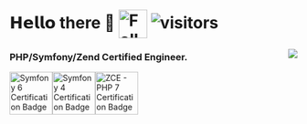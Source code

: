 # 𝗛𝗲𝗹𝗹𝗼 there 👋 <a href="https://twitter.com/lubo13_"><img src="https://user-images.githubusercontent.com/10156301/110598937-0472c600-818b-11eb-9c86-cbf880f05745.png" alt="Follow me" width="50" height="50" align="center"></a> ![visitors](https://visitor-badge.laobi.icu/badge?page_id=lubo13)

<img align="right" src="https://github-readme-stats.vercel.app/api?username=lubo13&count_private=true&theme=onedark">

### PHP/Symfony/Zend Certified Engineer.

<img src="https://connect.symfony.com/uploads/badges/58dfb69d-d843-411c-a52c-cd24bc3016f9/c6f666dc-c3f8-432a-8717-ea600e528b20.png" alt="Symfony 6 Certification Badge" width="75" height="75"><img src="https://user-images.githubusercontent.com/10156301/109388166-109a9000-790e-11eb-8775-9311db14a958.png" alt="Symfony 4 Certification Badge" width="75" height="75"><img src="https://user-images.githubusercontent.com/10156301/109388173-1d1ee880-790e-11eb-9beb-79341713ae19.gif" alt="ZCE - PHP 7 Certification Badge" width="75" height="75">

<!--
https://shields.io/
https://gist.github.com/vinkla/dca76249ba6b73c5dd66a4e986df4c8d

**lubo13/lubo13** is a ✨ _special_ ✨ repository because its `README.md` (this file) appears on your GitHub profile.

Here are some ideas to get you started:

- 🔭 I’m currently working on ...
- 🌱 I’m currently learning ...
- 👯 I’m looking to collaborate on ...
- 🤔 I’m looking for help with ...
- 💬 Ask me about ...
- 📫 How to reach me: ...
- 😄 Pronouns: ...
- ⚡ Fun fact: ...
-->

